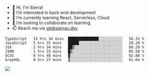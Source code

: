 - 👋 Hi, I’m Sierra!
- 👀 I’m interested in back-end development
- 🌱 I’m currently learning React, Serverless, Cloud
- 💞️ I’m looking to collaborate on learning
- 📫 Reach me via git@sierrac.dev

<!--START_SECTION:waka-->

```text
TypeScript   15 hrs 34 mins  ██████████████░░░░░░░░░░░   56.31 %
JavaScript   5 hrs 35 mins   █████░░░░░░░░░░░░░░░░░░░░   20.20 %
JSX          2 hrs 34 mins   ██▒░░░░░░░░░░░░░░░░░░░░░░   09.29 %
JSON         1 hrs 33 mins   █▒░░░░░░░░░░░░░░░░░░░░░░░   05.58 %
SCSS         0 hrs 48 mins   ▓░░░░░░░░░░░░░░░░░░░░░░░░   02.88 %
GraphQL      0 hrs 27 mins   ▒░░░░░░░░░░░░░░░░░░░░░░░░   01.64 %
```

<!--END_SECTION:waka-->


![](https://hit.yhype.me/github/profile?user_id=7351311)
